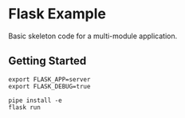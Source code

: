 # Flask Example

Basic skeleton code for a multi-module application.

## Getting Started

```
export FLASK_APP=server
export FLASK_DEBUG=true

pipe install -e
flask run
```

